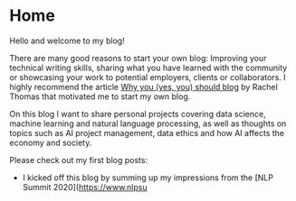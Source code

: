 # Home

Hello and welcome to my blog! 

There are many good reasons to start your own blog: Improving your technical writing skills, sharing what you have learned with the community or showcasing your work to potential employers, clients or collaborators. I highly recommend the article [Why you (yes, you) should blog](https://medium.com/@racheltho/why-you-yes-you-should-blog-7d2544ac1045) by Rachel Thomas that motivated me to start my own blog. 

On this blog I want to share personal projects covering data science, machine learning and natural language processing, as well as thoughts on topics such as AI project management, data ethics and how AI affects the economy and society. 

Please check out my first blog posts:
- I kicked off this blog by summing up my impressions from the [NLP Summit 2020](https://www.nlpsu
